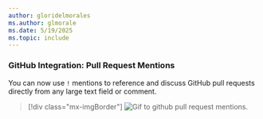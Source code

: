 ```yaml
---
author: gloridelmorales
ms.author: glmorale
ms.date: 5/19/2025
ms.topic: include
---
```


###  GitHub Integration: Pull Request Mentions

 You can now use ``!`` mentions to reference and discuss GitHub pull requests directly from any large text field or comment.  

> [!div class="mx-imgBorder"]
> ![Gif to github pull request mentions.](../../media/256-boards-02.gif "gif to github pull request mentions.")